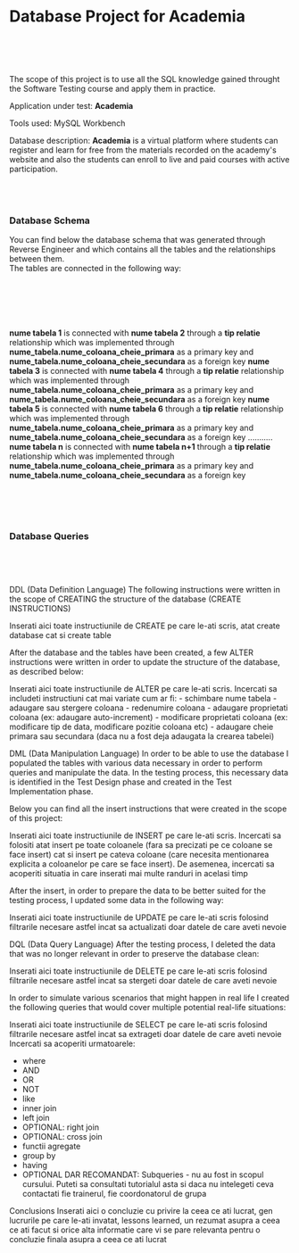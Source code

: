 <br> <br>
# Database Project for **Academia** <br> <br> <br> 
The scope of this project is to use all the SQL knowledge gained throught the Software Testing course and apply them in practice. <br> 

Application under test: **Academia**

Tools used: MySQL Workbench <br>

Database description:  **Academia** is a virtual platform where students can register and learn for free from the materials recorded on the academy's website and also the students can enroll to live and paid courses with active participation. <br> <br> <br> <br>
### Database Schema

You can find below the database schema that was generated through Reverse Engineer and which contains all the tables and the relationships between them. <br>
The tables are connected in the following way: <br> <br>



<br> <br> <br> <br>
**nume tabela 1** is connected with **nume tabela 2** through a **tip relatie** relationship which was implemented through **nume_tabela.nume_coloana_cheie_primara** as a primary key and **nume_tabela.nume_coloana_cheie_secundara** as a foreign key
**nume tabela 3** is connected with **nume tabela 4** through a **tip relatie** relationship which was implemented through **nume_tabela.nume_coloana_cheie_primara** as a primary key and **nume_tabela.nume_coloana_cheie_secundara** as a foreign key
**nume tabela 5** is connected with **nume tabela 6** through a **tip relatie** relationship which was implemented through **nume_tabela.nume_coloana_cheie_primara** as a primary key and **nume_tabela.nume_coloana_cheie_secundara** as a foreign key
...........
**nume tabela n** is connected with **nume tabela n+1** through a **tip relatie** relationship which was implemented through **nume_tabela.nume_coloana_cheie_primara** as a primary key and **nume_tabela.nume_coloana_cheie_secundara** as a foreign key <br> <br> <br> <br> <br>

### Database Queries <br> <br> <br> <br>
DDL (Data Definition Language)
The following instructions were written in the scope of CREATING the structure of the database (CREATE INSTRUCTIONS)

Inserati aici toate instructiunile de CREATE pe care le-ati scris, atat create database cat si create table

After the database and the tables have been created, a few ALTER instructions were written in order to update the structure of the database, as described below:

Inserati aici toate instructiunile de ALTER pe care le-ati scris. Incercati sa includeti instructiuni cat mai variate cum ar fi: - schimbare nume tabela - adaugare sau stergere coloana - redenumire coloana - adaugare proprietati coloana (ex: adaugare auto-increment) - modificare proprietati coloana (ex: modificare tip de data, modificare pozitie coloana etc) - adaugare cheie primara sau secundara (daca nu a fost deja adaugata la crearea tabelei)

DML (Data Manipulation Language)
In order to be able to use the database I populated the tables with various data necessary in order to perform queries and manipulate the data. In the testing process, this necessary data is identified in the Test Design phase and created in the Test Implementation phase.

Below you can find all the insert instructions that were created in the scope of this project:

Inserati aici toate instructiunile de INSERT pe care le-ati scris. Incercati sa folositi atat insert pe toate coloanele (fara sa precizati pe ce coloane se face insert) cat si insert pe cateva coloane (care necesita mentionarea explicita a coloanelor pe care se face insert). De asemenea, incercati sa acoperiti situatia in care inserati mai multe randuri in acelasi timp

After the insert, in order to prepare the data to be better suited for the testing process, I updated some data in the following way:

Inserati aici toate instructiunile de UPDATE pe care le-ati scris folosind filtrarile necesare astfel incat sa actualizati doar datele de care aveti nevoie

DQL (Data Query Language)
After the testing process, I deleted the data that was no longer relevant in order to preserve the database clean:

Inserati aici toate instructiunile de DELETE pe care le-ati scris folosind filtrarile necesare astfel incat sa stergeti doar datele de care aveti nevoie

In order to simulate various scenarios that might happen in real life I created the following queries that would cover multiple potential real-life situations:

Inserati aici toate instructiunile de SELECT pe care le-ati scris folosind filtrarile necesare astfel incat sa extrageti doar datele de care aveti nevoie Incercati sa acoperiti urmatoarele:
- where
- AND
- OR
- NOT
- like
- inner join
- left join
- OPTIONAL: right join
- OPTIONAL: cross join
- functii agregate
- group by
- having
- OPTIONAL DAR RECOMANDAT: Subqueries - nu au fost in scopul cursului. Puteti sa consultati tutorialul asta si daca nu intelegeti ceva contactati fie trainerul, fie coordonatorul de grupa

Conclusions
Inserati aici o concluzie cu privire la ceea ce ati lucrat, gen lucrurile pe care le-ati invatat, lessons learned, un rezumat asupra a ceea ce ati facut si orice alta informatie care vi se pare relevanta pentru o concluzie finala asupra a ceea ce ati lucrat
